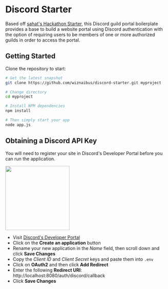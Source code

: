 Discord Starter
=======================

Based off <a href="https://github.com/sahat/hackathon-starter" target="_blank">sahat's Hackathon Starter</a>, this Discord guild portal boilerplate provides a base to build a website portal using Discord authentication with the option of requiring users to be members of one or more authorized guilds in order to access the portal.

Getting Started
---------------

Clone the repository to start:

```bash
# Get the latest snapshot
git clone https://github.com/wiznaibus/discord-starter.git myproject

# Change directory
cd myproject

# Install NPM dependencies
npm install

# Then simply start your app
node app.js
```

Obtaining a Discord API Key
------------------

You will need to register your site in Discord's Developer Portal before you can run the application.

<img src="https://discordapp.com/assets/fc0b01fe10a0b8c602fb0106d8189d9b.png" width="200">

- Visit <a href="https://discordapp.com/developers/applications/" target="_blank">Discord's Developer Portal</a>
- Click on the **Create an application** button
- Rename your new application in the *Name* field, then scroll down and click **Save Changes**
- Copy the *Client ID* and *Client Secret* keys and paste them into `.env`
- Click on **OAuth2** and then click **Add Redirect**
- Enter the following **Redirect URI**: http://localhost:8080/auth/discord/callback
- Click **Save Changes**
